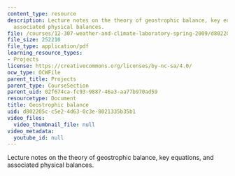 ```yaml
---
content_type: resource
description: Lecture notes on the theory of geostrophic balance, key equations, and
  associated physical balances.
file: /courses/12-307-weather-and-climate-laboratory-spring-2009/d802205cc5e24d630c3e8021335b35b1_gostrophic_blnce.pdf
file_size: 252210
file_type: application/pdf
learning_resource_types:
- Projects
license: https://creativecommons.org/licenses/by-nc-sa/4.0/
ocw_type: OCWFile
parent_title: Projects
parent_type: CourseSection
parent_uid: 02f674ca-fc93-9887-46a3-aa77b970ad59
resourcetype: Document
title: Geostrophic balance
uid: d802205c-c5e2-4d63-0c3e-8021335b35b1
video_files:
  video_thumbnail_file: null
video_metadata:
  youtube_id: null
---
```

Lecture notes on the theory of geostrophic balance, key equations, and associated physical balances.